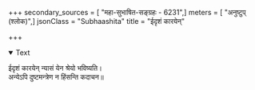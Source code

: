 +++
secondary_sources = [ "महा-सुभाषित-सङ्ग्रहः - 6231",]
meters = [ "अनुष्टुप् (श्लोक)",]
jsonClass = "Subhaashita"
title = "ईदृशं कारयेन्"

+++

<details open><summary>Text</summary>

ईदृशं कारयेन् न्यासं येन श्रेयो भविष्यति।  
अन्येऽपि दुष्टमन्त्रेण न हिंसन्ति कदाचन॥
</details>
